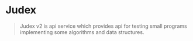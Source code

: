 # Judex
> Judex v2 is api service which provides api for testing small programs implementing some algorithms and data structures.
